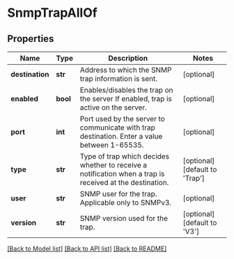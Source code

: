 # SnmpTrapAllOf

## Properties
Name | Type | Description | Notes
------------ | ------------- | ------------- | -------------
**destination** | **str** | Address to which the SNMP trap information is sent.   | [optional] 
**enabled** | **bool** | Enables/disables the trap on the server If enabled, trap is active on the server.   | [optional] 
**port** | **int** | Port used by the server to communicate with trap destination. Enter a value between 1-65535.   | [optional] 
**type** | **str** | Type of trap which decides whether to receive a notification when a trap is received at the destination.   | [optional] [default to 'Trap']
**user** | **str** | SNMP user for the trap. Applicable only to SNMPv3.   | [optional] 
**version** | **str** | SNMP version used for the trap.    | [optional] [default to 'V3']

[[Back to Model list]](../README.md#documentation-for-models) [[Back to API list]](../README.md#documentation-for-api-endpoints) [[Back to README]](../README.md)



